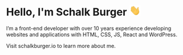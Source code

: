 # Hello, I'm Schalk Burger <img src="https://raw.githubusercontent.com/schalkburger/schalkburger/master/assets/wave.gif" width="30px">

I’m a front-end developer with over 10 years experience developing websites and applications with HTML, CSS, JS, React and WordPress.

Visit schalkburger.io to learn more about me.

<!--
**schalkburger/schalkburger** is a ✨ _special_ ✨ repository because its `README.md` (this file) appears on your GitHub profile.

Here are some ideas to get you started:

- 🔭 I’m currently working on ...
- 🌱 I’m currently learning ...
- 👯 I’m looking to collaborate on ...
- 🤔 I’m looking for help with ...
- 💬 Ask me about ...
- 📫 How to reach me: ...
- 😄 Pronouns: ...
- ⚡ Fun fact: ...
-->
